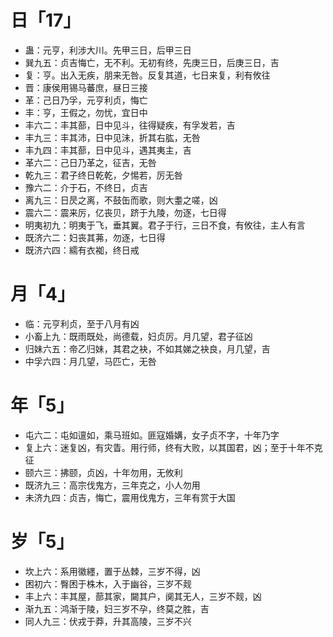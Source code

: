 # 日「17」
* 蛊：元亨，利涉大川。先甲三日，后甲三日
* 巽九五：贞吉悔亡，无不利。无初有终，先庚三日，后庚三日，吉
* 复：亨。出入无疾，朋来无咎。反复其道，七日来复，利有攸往
* 晋：康侯用锡马蕃庶，昼日三接
* 革：己日乃孚，元亨利贞，悔亡
* 丰：亨，王假之，勿忧，宜日中
* 丰六二：丰其蔀，日中见斗，往得疑疾，有孚发若，吉
* 丰九三：丰其沛，日中见沬，折其右肱，无咎
* 丰九四：丰其蔀，日中见斗，遇其夷主，吉
* 革六二：己日乃革之，征吉，无咎
* 乾九三：君子终日乾乾，夕惕若，厉无咎
* 豫六二：介于石，不终日，贞吉
* 离九三：日昃之离，不鼓缶而歌，则大耋之嗟，凶
* 震六二：震来厉，亿丧贝，跻于九陵，勿逐，七日得
* 明夷初九：明夷于飞，垂其翼。君子于行，三日不食，有攸往，主人有言
* 既济六二：妇丧其茀，勿逐，七日得
* 既济六四：繻有衣袽，终日戒
# 月「4」
* 临：元亨利贞，至于八月有凶
* 小畜上九：既雨既处，尚德载，妇贞厉。月几望，君子征凶
* 归妹六五：帝乙归妹，其君之袂，不如其娣之袂良，月几望，吉
* 中孚六四：月几望，马匹亡，无咎
# 年「5」
* 屯六二：屯如邅如，乘马班如。匪寇婚媾，女子贞不字，十年乃字
* 复上六：迷复凶，有灾眚。用行师，终有大败，以其国君，凶；至于十年不克征
* 颐六三：拂颐，贞凶，十年勿用，无攸利
* 既济九三：高宗伐鬼方，三年克之，小人勿用
* 未济九四：贞吉，悔亡，震用伐鬼方，三年有赏于大国
# 岁「5」
* 坎上六：系用徽纆，置于丛棘，三岁不得，凶
* 困初六：臀困于株木，入于幽谷，三岁不觌
* 丰上六：丰其屋，蔀其家，闚其户，阒其无人，三岁不觌，凶
* 渐九五：鸿渐于陵，妇三岁不孕，终莫之胜，吉
* 同人九三：伏戎于莽，升其高陵，三岁不兴